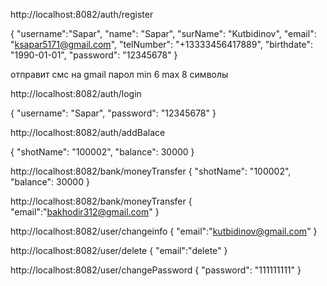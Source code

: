

http://localhost:8082/auth/register

{
"username":"Sapar",
"name": "Sapar",
"surName": "Kutbidinov",
"email": "ksapar5171@gmail.com",
"telNumber": "+13333456417889",
"birthdate": "1990-01-01",
"password": "12345678"
}

отправит смс на gmail
парол min 6 max 8 символы

http://localhost:8082/auth/login

{
"username": "Sapar",
"password": "12345678"
}

http://localhost:8082/auth/addBalace

{
"shotName": "100002",
"balance": 30000
}


http://localhost:8082/bank/moneyTransfer
{
"shotName": "100002",
"balance": 30000
}

http://localhost:8082/bank/moneyTransfer
{
"email":"bakhodir312@gmail.com"
}

http://localhost:8082/user/changeinfo
{
"email":"kutbidinov@gmail.com"
}

http://localhost:8082/user/delete
{
"email":"delete"
}

http://localhost:8082/user/changePassword
{
"password": "111111111"
}






